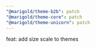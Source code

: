 ```yaml
---
"@marigold/theme-b2b": patch
"@marigold/theme-core": patch
"@marigold/theme-unicorn": patch
---
```


feat: add size scale to themes
